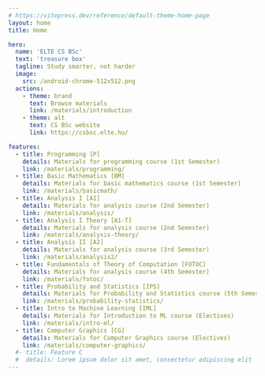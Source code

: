 ```yaml
---
# https://vitepress.dev/reference/default-theme-home-page
layout: home
title: Home

hero:
  name: 'ELTE CS BSc'
  text: 'treasure box'
  tagline: Study smarter, not harder
  image:
    src: /android-chrome-512x512.png
  actions:
    - theme: brand
      text: Browse materials
      link: /materials/introduction
    - theme: alt
      text: CS BSc website
      link: https://csbsc.elte.hu/

features:
  - title: Programming [P]
    details: Materials for programming course (1st Semester)
    link: /materials/programming/
  - title: Basic Mathematics [BM]
    details: Materials for basic mathematics course (1st Semester)
    link: /materials/basicmath/
  - title: Analysis I [A1]
    details: Materials for analysis course (2nd Semester)
    link: /materials/analysis/
  - title: Analysis I Theory [A1-T]
    details: Materials for analysis course (2nd Semester)
    link: /materials/analysis-theory/
  - title: Analysis II [A2]
    details: Materials for analysis course (3rd Semester)
    link: /materials/analysis2/
  - title: Fundamentals of Theory of Computation [FOTOC]
    details: Materials for analysis course (4th Semester)
    link: /materials/fotoc/
  - title: Probability and Statistics [IPS]
    details: Materials for Probability and Statistics course (5th Semester)
    link: /materials/probability-statistics/
  - title: Intro to Machine Learning [IML]
    details: Materials for Introduction to ML course (Electives)
    link: /materials/intro-ml/
  - title: Computer Graphics [CG]
    details: Materials for Computer Graphics course (Electives)
    link: /materials/computer-graphics/
  #- title: Feature C
  #  details: Lorem ipsum dolor sit amet, consectetur adipiscing elit
---
```

